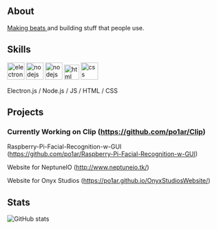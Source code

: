 ## About
<a href="https://soundcloud.com/polarprod">Making beats </a> and building stuff that people use.

## Skills
<img src='https://egghead.io/_next/image?url=https%3A%2F%2Fd2eip9sf3oo6c2.cloudfront.net%2Ftags%2Fimages%2F000%2F001%2F123%2Fthumb%2Felectronlogo.png&w=48&q=75' alt='electron' height='40'>    <img src='https://img.icons8.com/color/452/nodejs.png' alt='nodejs' height='40'> <img src='https://upload.wikimedia.org/wikipedia/commons/6/6a/JavaScript-logo.png' alt='nodejs' height='40'> <img src='https://cdn.iconscout.com/icon/free/png-256/html5-40-1175193.png' alt='html' height='35'> <img src='https://img2.pngio.com/css-3-logo-png-picture-364523-css-3-logo-png-css-logo-png-1600_1600.png' alt='css' height='40'>

Electron.js / Node.js / JS / HTML / CSS

## Projects
### Currently Working on Clip (https://github.com/po1ar/Clip)

Raspberry-Pi-Facial-Recognition-w-GUI (https://github.com/po1ar/Raspberry-Pi-Facial-Recognition-w-GUI)

Website for NeptuneIO (http://www.neptuneio.tk/)

Website for Onyx Studios (https://po1ar.github.io/OnyxStudiosWebsite/)


## Stats
![GitHub stats](https://github-readme-stats.vercel.app/api?username=po1ar&show_icons=true&count_private=true&theme=tokyonight)
